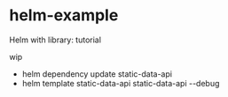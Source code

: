 # helm-example
Helm with library: tutorial

wip

- helm dependency update static-data-api
- helm template static-data-api static-data-api --debug
